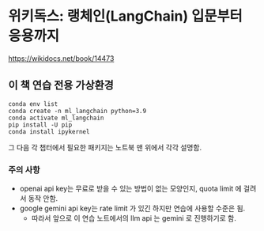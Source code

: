 
# 위키독스: 랭체인(LangChain) 입문부터 응용까지

https://wikidocs.net/book/14473



## 이 책 연습 전용 가상환경
```
conda env list
conda create -n ml_langchain python=3.9
conda activate ml_langchain
pip install -U pip
conda install ipykernel
```

그 다음 각 챕터에서 필요한 패키지는 노트북 맨 위에서 각각 설명함.

### 주의 사항
- openai api key는 무료로 받을 수 있는 방법이 없는 모양인지, quota limit 에 걸려서 동작 안함.
- google gemini api key는 rate limit 가 있긴 하지만 연습에 사용할 수준은 됨.
  - 따라서 앞으로 이 연습 노트에서의 llm api 는 gemini 로 진행하기로 함.


